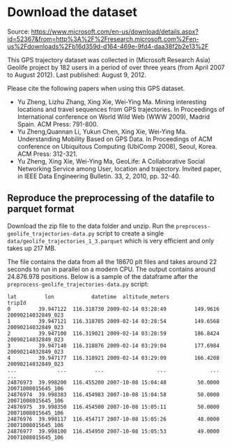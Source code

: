 # Download the dataset

Source:
https://www.microsoft.com/en-us/download/details.aspx?id=52367&from=http%3A%2F%2Fresearch.microsoft.com%2Fen-us%2Fdownloads%2Fb16d359d-d164-469e-9fd4-daa38f2b2e13%2F

This GPS trajectory dataset was collected in (Microsoft Research Asia) Geolife project by 182 users in a period of over
three years (from April 2007 to August 2012). Last published: August 9, 2012.

Please cite the following papers when using this GPS dataset.

 * Yu Zheng, Lizhu Zhang, Xing Xie, Wei-Ying Ma. Mining interesting locations and travel sequences from GPS
trajectories. In Proceedings of International conference on World Wild Web (WWW 2009), Madrid Spain. ACM Press: 791-800.
 * Yu Zheng,Quannan Li, Yukun Chen, Xing Xie, Wei-Ying Ma. Understanding Mobility Based on GPS Data. In Proceedings of
ACM conference on Ubiquitous Computing (UbiComp 2008), Seoul, Korea. ACM Press: 312-321.
 * Yu Zheng, Xing Xie, Wei-Ying Ma, GeoLife: A Collaborative Social Networking Service among User, location and
trajectory. Invited paper, in IEEE Data Engineering Bulletin. 33, 2, 2010, pp. 32-40.

## Reproduce the preprocessing of the datafile to parquet format
Download the zip file to the data folder and unzip. Run the `preprocess-geolife_trajectories-data.py` script to create a
single `data/geolife_trajectories_1_3.parquet` which is very efficient and only takes up 217 MB.

The file contains the data from all the 18670 plt files and takes around 22 seconds to run in parallel on a modern CPU.
The output contains around 24.876.978 positions. Below is a sample of the dataframe after the `preprocess-geolife_trajectories-data.py` script:

```
lat         lon            datetime  altitude_meters              tripId
0         39.947122  116.318730 2009-02-14 03:28:49         149.9616  20090214032849_023
1         39.947121  116.318705 2009-02-14 03:28:54         149.6568  20090214032849_023
2         39.947100  116.319021 2009-02-14 03:28:59         186.8424  20090214032849_023
3         39.947140  116.318876 2009-02-14 03:29:04         177.6984  20090214032849_023
4         39.947177  116.318921 2009-02-14 03:29:09         166.4208  20090214032849_023
...             ...         ...                 ...              ...                 ...
24876973  39.998200  116.455200 2007-10-08 15:04:48          50.0000  20071008015645_106
24876974  39.998383  116.454983 2007-10-08 15:04:58          50.0000  20071008015645_106
24876975  39.998350  116.454500 2007-10-08 15:05:11          50.0000  20071008015645_106
24876976  39.998117  116.454717 2007-10-08 15:05:26          48.0000  20071008015645_106
24876977  39.998100  116.454950 2007-10-08 15:05:53          49.0000  20071008015645_106
```                
